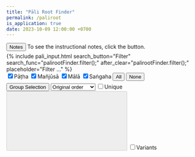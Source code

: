```yaml
---
title: "Pāli Root Finder"
permalink: /paliroot
is_application: true
date: 2023-10-09 12:00:00 +0700
---
```


<div style="padding-bottom:5px;">
<button onClick="palirootFinder.toggleNotes();">Notes</button> To see the instructional notes, click the button.
<div id="notebox" style="display:none;">
<blockquote>
<p>
All Pāli roots known to us are collected here from various sources, including <em>Pāli Dhātupāṭha</em> (pāṭ), <em>Dhātumañjūsā</em> (mañ), <a href="/sadddha" target = "_blank"><em>Saddanīti Dhātumālā</em></a> (māl), and <a href="/dhatva" target = "_blank"><em>Dhātvatthasaṅgaha</em></a> (saṅ). Hence, this is the most exhaustive collection of Pāli roots.
</p>
<p>
The data of Pāli Dhātupāṭha and Dhātumañjūsā are taken from the book edited by <a href="https://archive.org/details/palidhatupathadh00andeuoft" target="_blank">Dines Andersen and Helmer Smith</a> (1921). If any doubt occurs, please consult the book directly. There are things to be concerned about the two. First, as for Dhātupāṭha is used by Moggallāna school whereas Dhātumañjūsā is used by Kaccayāna school, the two books use slightly different naming and grouping scheme. The former has 9 groups, the latter 7 (according to Andersen and Smith's book). However, schools following Kaccāyana scheme widely use 8-group classification, including Saddanīti and Dhātvatthasaṅgaha.
</p>
<p>
To prevent confusion, I therefore treat the issue this way. I use lowercase Roman numbers for the 9-group scheme, i.e., <em>i-ix</em>, and uppercase for the 8-group, i.e., <em>I-VIII</em>. To make the system consistent, so I put Dhātumañjūsā in the 8-group by changing group VI and VII described by Andersen and Smith to group <em>VII tanu</em> and <em>VIII cura</em> respectively. This means Dhātumañjūsā does not has group <em>VI gaha</em>. The word <em>gaha</em> itself belongs to group <em>V kī</em> in this book.
</p>
<p>
Second, concerning the numbers, Dhātupāṭha gives the total number of roots as 639, but some roots have a variation, which repeats the count. So, we see 643 totally in the finder (some numbers are repeated, i.e., 547, 554, 563, and 609). I also use the number of roots for Dhātumañjūsā, not stanzas' number. Unfortunately, Andersen and Smith miscounted (in stanza 90) <em>kuṭa cchede ca koṭille; agā sajjhāyanādisu</em>. These two roots were counted as one, number 526. It is not the case that either root is already listed elsewhere because many roots are indeed duplicate. To correct this, I have to renumber the roots of Dhātumañjūsā from 527 onward. This gives us 885 roots totally (not 884). To those who want to check the roots against the published book, so keep in mind that for the number 527 and the greater you have to subtract the number by 1 before looking at the book.
</p>
<p>
Third, I spent several days checking root names and definitions in Dhātumañjūsā against Thai edition (Wat Chakdaeng, 2013). So, we can see a number of variants in this book (if the user selects the option). The variants are marked by <em>sy</em> (Syāma). It is worth paying attention to the Thai variants because they underwent some validation and meaning checking (but several roots are still unknown to Thai experts).
</p>
<p>
Finally, unlike Dhātupāṭha that most definitions are kept intact (except double-character fixes), I edit definitions in Dhātumañjūsā by removing unrelated words (e.g., <em>ca</em> and other fillers) to make them less distracting. By the constraints of prosodic meter, reading directly from the source may cause new learners a hard time. So, here all roots and definitions are made clear by their form. Still, some cryptic and circular definitions can be found.
</p>
<p>
Saddanīti Dhātumālā also has variants. They are marked by <em>sy</em> (Thai, Bhūmibalo edition, 2016), and <em>sm</em> (the <a href="https://archive.org/details/SaddanitiAggavamsasPaliGrammar02" target="_blank">Smith's edition</a>). It is worth noting that several roots in Dhātumālā, 1687 distinctively counted by Smith, are duplicate here, and the numbers given are definition numbers not the counting.
</p>
<p>
The recent Dhātvatthasaṅgaha was composed by the Thera of Visuddhārāma in Mandalay. This book can fulfill what are missing in the old texts. Several days are spent to make the data programmable. And several corrections are made against Thai edition of <em>Dhātvatthasaṅgahapāṭhanissaya</em> (MCU Press, 1992), in which some noteworthy variants are found (marked by <em>sy</em>). The reference numbers used in this book are stanzas' number, which can link to the text directly. I do not have enough time to recheck the whole thing. If anyone finds unusual instances, please kindly inform me.
</p>
<p>
The program here is quite powerful. It can give you perspectives unaware to ancient scholars. Features in the finder are self-explained, so no detailed guidance is needed. The user just has to play around and experiment. However, you should know that filtering operates before grouping by Unique function. If you want to search in the Unique result, it is better to use search facility in the browser.
</p>
</blockquote>
</div>
</div>
{% include pali_input.html search_button="Filter" search_func="palirootFinder.filter();" after_clear="palirootFinder.filter();" placeholder="Filter ..." %}
<div>
<span>
<label for="cbdp" title="Pāli Dhātupāṭha"><input type="checkbox" id="cbdp" onChange="palirootFinder.filter();" checked>Pāṭha</label>
<label for="cbdm" title="Kaccāyana-Dhātumañjūsā"><input type="checkbox" id="cbdm" onChange="palirootFinder.filter();" checked>Mañjūsā</label>
<label for="cbsd" title="Saddanīti Dhātumālā"><input type="checkbox" id="cbsd" onChange="palirootFinder.filter();" checked>Mālā</label>
<label for="cbds" title="Dhātvatthasaṅgaha"><input type="checkbox" id="cbds" onChange="palirootFinder.filter();" checked>Saṅgaha</label>
<button onClick="palirootFinder.bookSelect(true);">All</button>
<button onClick="palirootFinder.bookSelect(false);">None</button>
</span>
</div>
<div style="padding-top:5px;">
<button onClick="palirootFinder.toggleGroupSelector();">Group Selection</button>
<select id="sortorder" onClick="palirootFinder.filter();">
<option value="none">Original order</option>
<option value="name">Sorted by name</option>
<option value="def">Sorted by def</option>
</select>
<label for="unique"><input type="checkbox" id="unique" onChange="palirootFinder.unique();">Unique</label>
<button id="uniquebutton" onClick="palirootFinder.toggleUniqueOptions();" title="Unique options" disabled><svg class="icon"><use xlink:href="/assets/fontawesome/custom.svg#tasks"></use></svg></button>
<label for="variant"><input type="checkbox" id="variant" onChange="palirootFinder.filter();">Variants</label>
<span class="label" id="itemcount" style="display:none;"></span>
</div>
<div id="uniqueoptions" style="padding-top:5px;display:none;">
<label for="uopt-o"><input type="checkbox" id="uopt-o" onChange="palirootFinder.filter();" checked>Treat o ending as -a</label><br>
<label for="uopt-u"><input type="checkbox" id="uopt-u" onChange="palirootFinder.filter();">Treat u ending as -a</label><br>
<label for="uopt-aa"><input type="checkbox" id="uopt-aa" onChange="palirootFinder.filter();">Treat ā ending as -a</label><br>
<label for="uopt-ii"><input type="checkbox" id="uopt-ii" onChange="palirootFinder.filter();">Treat ī ending as -i</label><br>
<label for="uopt-x"><input type="checkbox" id="uopt-x" onChange="palirootFinder.filter();">Ignore the ending for length &gt; 2 (overriding all above)</label><br>
<label for="uopt-xx"><input type="checkbox" id="uopt-xx" onChange="palirootFinder.filter();">Ignore the ending (overriding all above)</label><br>
</div>
<div id="groupselector" style="font-family:'Arundina Pali Sans Mono';font-size:0.8em;padding-top:5px;display:none;">
<div>
<span>
Dhātupāṭha:&nbsp;
<button onClick="palirootFinder.groupSelect(9, true);">All</button>
<button onClick="palirootFinder.groupSelect(9, false);">None</button>
<label for="g91" title="i bhū"><input type="checkbox" id="g91" onChange="palirootFinder.filter();" checked>i</label>
<label for="g92" title="ii rudha"><input type="checkbox" id="g92" onChange="palirootFinder.filter();" checked>ii</label>
<label for="g93" title="iii diva"><input type="checkbox" id="g93" onChange="palirootFinder.filter();" checked>iii</label>
<label for="g94" title="iv tuda"><input type="checkbox" id="g94" onChange="palirootFinder.filter();" checked>iv</label>
<label for="g95" title="v ji"><input type="checkbox" id="g95" onChange="palirootFinder.filter();" checked>v</label>
<label for="g96" title="vi kī"><input type="checkbox" id="g96" onChange="palirootFinder.filter();" checked>vi</label>
<label for="g97" title="vii su"><input type="checkbox" id="g97" onChange="palirootFinder.filter();" checked>vii</label>
<label for="g98" title="viii tana"><input type="checkbox" id="g98" onChange="palirootFinder.filter();" checked>viii</label>
<label for="g99" title="ix cura"><input type="checkbox" id="g99" onChange="palirootFinder.filter();" checked>ix</label>
</span>
</div>
<div>
<span>
Other books:
<button onClick="palirootFinder.groupSelect(8, true);">All</button>
<button onClick="palirootFinder.groupSelect(8, false);">None</button>
<label for="g81" title="I bhū"><input type="checkbox" id="g81" onChange="palirootFinder.filter();" checked>I</label>
<label for="g82" title="II rudha"><input type="checkbox" id="g82" onChange="palirootFinder.filter();" checked>II</label>
<label for="g83" title="III divu"><input type="checkbox" id="g83" onChange="palirootFinder.filter();" checked>III</label>
<label for="g84" title="IV su"><input type="checkbox" id="g84" onChange="palirootFinder.filter();" checked>IV</label>
<label for="g85" title="V kī"><input type="checkbox" id="g85" onChange="palirootFinder.filter();" checked>V</label>
<label for="g86" title="VI gaha"><input type="checkbox" id="g86" onChange="palirootFinder.filter();" checked>VI</label>
<label for="g87" title="VII tanu"><input type="checkbox" id="g87" onChange="palirootFinder.filter();" checked>VII</label>
<label for="g88" title="VIII cura"><input type="checkbox" id="g88" onChange="palirootFinder.filter();" checked>VIII</label>
</span>
</div>
</div>
<div id="listresult" style="padding-top:5px"></div>
<script src="/assets/js/palirootfinder.js"></script>
<script src="/assets/js/pako_inflate.min.js"></script>
<script>
palirootFinder.util = bcUtil;
palirootFinder.paliInput = paliInput;
palirootFinder.loadRootList();
</script>


